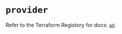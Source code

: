 # `provider`

Refer to the Terraform Registory for docs: [`ad`](https://www.terraform.io/docs/providers/ad).
